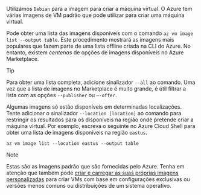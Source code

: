 Utilizámos `Debian` para a imagem para criar a máquina virtual. O Azure tem várias imagens de VM padrão que pode utilizar para criar uma máquina virtual. 

Pode obter uma lista das imagens disponíveis com o comando `az vm image list --output table`. Este procedimento mostrará as imagens mais populares que fazem parte de uma lista offline criada na CLI do Azure. No entanto, existem _centenas_ de opções de imagens disponíveis no Azure Marketplace. 

> [!TIP]
> Para obter uma lista completa, adicione sinalizador `--all` ao comando. Uma vez que a lista de imagens no Marketplace é muito grande, é útil filtrar a lista com as opções `--publisher` ou `–-offer`.

Algumas imagens só estão disponíveis em determinadas localizações. Tente adicionar o sinalizador `--location [location]` ao comando para restringir os resultados para os disponíveis na região onde pretende criar a máquina virtual. Por exemplo, escreva o seguinte no Azure Cloud Shell para obter uma lista de imagens disponíveis na região `eastus`.

```azurecli
az vm image list --location eastus --output table
```

> [!NOTE]
> Estas são as imagens padrão que são fornecidas pelo Azure. Tenha em atenção que também pode [criar e carregar as suas próprias imagens personalizadas](https://docs.microsoft.com/azure/virtual-machines/linux/tutorial-custom-images) para criar VMs com base em configurações exclusivas ou versões menos comuns ou distribuições de um sistema operativo.